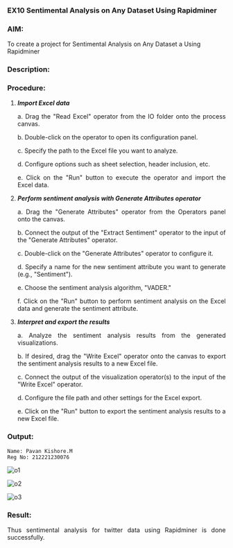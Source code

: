 ### EX10  Sentimental Analysis on Any Dataset Using Rapidminer

### AIM: 
To create a project for Sentimental Analysis on Any Dataset a Using Rapidminer
### Description: 
<div align = "justify">

### Procedure:
1) ***Import Excel data***
    <p>a. Drag the "Read Excel" operator from the IO folder onto the process canvas.
    <p>b. Double-click on the operator to open its configuration panel.
    <p>c. Specify the path to the Excel file you want to analyze.
    <p>d. Configure options such as sheet selection, header inclusion, etc.
    <p>e. Click on the "Run" button to execute the operator and import the Excel data.
2) ***Perform sentiment analysis with Generate Attributes operator***
    <p>a. Drag the "Generate Attributes" operator from the Operators panel onto the canvas.
    <p>b. Connect the output of the "Extract Sentiment" operator to the input of the "Generate Attributes" operator.
    <p>c. Double-click on the "Generate Attributes" operator to configure it.
    <p>d. Specify a name for the new sentiment attribute you want to generate (e.g., "Sentiment").
    <p>e. Choose the sentiment analysis algorithm, "VADER."
    <p>f. Click on the "Run" button to perform sentiment analysis on the Excel data and generate the sentiment attribute.
3) ***Interpret and export the results***
    <p>a. Analyze the sentiment analysis results from the generated visualizations.
    <p>b. If desired, drag the "Write Excel" operator onto the canvas to export the sentiment analysis results to a new Excel file.
    <p>c. Connect the output of the visualization operator(s) to the input of the "Write Excel" operator.
    <p>d. Configure the file path and other settings for the Excel export.
    <p>e. Click on the "Run" button to export the sentiment analysis results to a new Excel file.








    

### Output:
```
Name: Pavan Kishore.M
Reg No: 212221230076
```
![o1](https://github.com/pavankishore-AIDS/WDM_EXP10/assets/94154941/af514337-c525-40ff-a414-297a3a537549)


![o2](https://github.com/pavankishore-AIDS/WDM_EXP10/assets/94154941/2fcfa6e0-2234-4c29-8e85-ba7aa347d27d)


![o3](https://github.com/pavankishore-AIDS/WDM_EXP10/assets/94154941/a9a85079-cd66-4c98-ad76-fea8547d9453)



### Result:
Thus sentimental analysis for twitter data using Rapidminer is done successfully.
